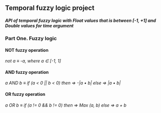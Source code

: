 ## Temporal fuzzy logic project
#### _API of temporal fuzzy logic with Float values that is between [-1, +1] and Double values for time argument_

### Part One. Fuzzy logic

#### NOT fuzzy operation

_not a ≡ -a, where a ∈ [-1, 1]_

#### AND fuzzy operation

_a AND b ≡ if (a < 0 || b < 0) then => -|a • b| else => |a • b|_

#### OR fuzzy operation

_a OR b ≡ if (a != 0 && b != 0) then => Max (a, b) else => a + b_